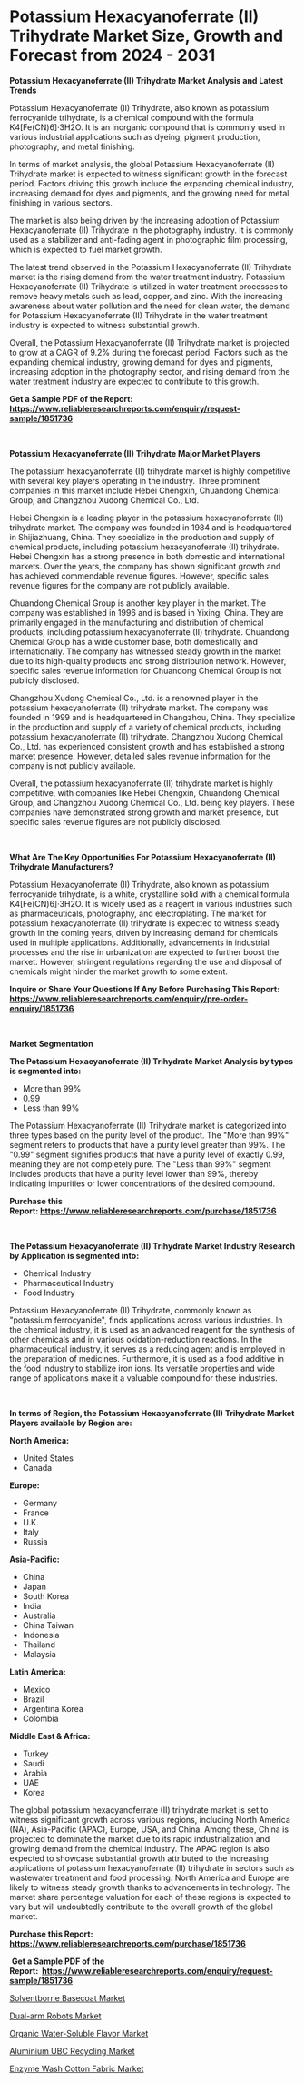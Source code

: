 <p><h1>Potassium Hexacyanoferrate (II) Trihydrate Market Size, Growth and Forecast from 2024 - 2031</h1></p><p><strong>Potassium Hexacyanoferrate (II) Trihydrate Market Analysis and Latest Trends</strong></p>
<p><p>Potassium Hexacyanoferrate (II) Trihydrate, also known as potassium ferrocyanide trihydrate, is a chemical compound with the formula K4[Fe(CN)6]·3H2O. It is an inorganic compound that is commonly used in various industrial applications such as dyeing, pigment production, photography, and metal finishing.</p><p>In terms of market analysis, the global Potassium Hexacyanoferrate (II) Trihydrate market is expected to witness significant growth in the forecast period. Factors driving this growth include the expanding chemical industry, increasing demand for dyes and pigments, and the growing need for metal finishing in various sectors.</p><p>The market is also being driven by the increasing adoption of Potassium Hexacyanoferrate (II) Trihydrate in the photography industry. It is commonly used as a stabilizer and anti-fading agent in photographic film processing, which is expected to fuel market growth.</p><p>The latest trend observed in the Potassium Hexacyanoferrate (II) Trihydrate market is the rising demand from the water treatment industry. Potassium Hexacyanoferrate (II) Trihydrate is utilized in water treatment processes to remove heavy metals such as lead, copper, and zinc. With the increasing awareness about water pollution and the need for clean water, the demand for Potassium Hexacyanoferrate (II) Trihydrate in the water treatment industry is expected to witness substantial growth.</p><p>Overall, the Potassium Hexacyanoferrate (II) Trihydrate market is projected to grow at a CAGR of 9.2% during the forecast period. Factors such as the expanding chemical industry, growing demand for dyes and pigments, increasing adoption in the photography sector, and rising demand from the water treatment industry are expected to contribute to this growth.</p></p>
<p><strong>Get a Sample PDF of the Report:&nbsp; <a href="https://www.reliableresearchreports.com/enquiry/request-sample/1851736">https://www.reliableresearchreports.com/enquiry/request-sample/1851736</a></strong></p>
<p>&nbsp;</p>
<p><strong>Potassium Hexacyanoferrate (II) Trihydrate Major Market Players</strong></p>
<p><p>The potassium hexacyanoferrate (II) trihydrate market is highly competitive with several key players operating in the industry. Three prominent companies in this market include Hebei Chengxin, Chuandong Chemical Group, and Changzhou Xudong Chemical Co., Ltd.</p><p>Hebei Chengxin is a leading player in the potassium hexacyanoferrate (II) trihydrate market. The company was founded in 1984 and is headquartered in Shijiazhuang, China. They specialize in the production and supply of chemical products, including potassium hexacyanoferrate (II) trihydrate. Hebei Chengxin has a strong presence in both domestic and international markets. Over the years, the company has shown significant growth and has achieved commendable revenue figures. However, specific sales revenue figures for the company are not publicly available.</p><p>Chuandong Chemical Group is another key player in the market. The company was established in 1996 and is based in Yixing, China. They are primarily engaged in the manufacturing and distribution of chemical products, including potassium hexacyanoferrate (II) trihydrate. Chuandong Chemical Group has a wide customer base, both domestically and internationally. The company has witnessed steady growth in the market due to its high-quality products and strong distribution network. However, specific sales revenue information for Chuandong Chemical Group is not publicly disclosed.</p><p>Changzhou Xudong Chemical Co., Ltd. is a renowned player in the potassium hexacyanoferrate (II) trihydrate market. The company was founded in 1999 and is headquartered in Changzhou, China. They specialize in the production and supply of a variety of chemical products, including potassium hexacyanoferrate (II) trihydrate. Changzhou Xudong Chemical Co., Ltd. has experienced consistent growth and has established a strong market presence. However, detailed sales revenue information for the company is not publicly available.</p><p>Overall, the potassium hexacyanoferrate (II) trihydrate market is highly competitive, with companies like Hebei Chengxin, Chuandong Chemical Group, and Changzhou Xudong Chemical Co., Ltd. being key players. These companies have demonstrated strong growth and market presence, but specific sales revenue figures are not publicly disclosed.</p></p>
<p>&nbsp;</p>
<p><strong>What Are The Key Opportunities For Potassium Hexacyanoferrate (II) Trihydrate Manufacturers?</strong></p>
<p><p>Potassium Hexacyanoferrate (II) Trihydrate, also known as potassium ferrocyanide trihydrate, is a white, crystalline solid with a chemical formula K4[Fe(CN)6]·3H2O. It is widely used as a reagent in various industries such as pharmaceuticals, photography, and electroplating. The market for potassium hexacyanoferrate (II) trihydrate is expected to witness steady growth in the coming years, driven by increasing demand for chemicals used in multiple applications. Additionally, advancements in industrial processes and the rise in urbanization are expected to further boost the market. However, stringent regulations regarding the use and disposal of chemicals might hinder the market growth to some extent.</p></p>
<p><strong>Inquire or Share Your Questions If Any Before Purchasing This Report: <a href="https://www.reliableresearchreports.com/enquiry/pre-order-enquiry/1851736">https://www.reliableresearchreports.com/enquiry/pre-order-enquiry/1851736</a></strong></p>
<p>&nbsp;</p>
<p><strong>Market Segmentation</strong></p>
<p><strong>The Potassium Hexacyanoferrate (II) Trihydrate Market Analysis by types is segmented into:</strong></p>
<p><ul><li>More than 99%</li><li>0.99</li><li>Less than 99%</li></ul></p>
<p><p>The Potassium Hexacyanoferrate (II) Trihydrate market is categorized into three types based on the purity level of the product. The "More than 99%" segment refers to products that have a purity level greater than 99%. The "0.99" segment signifies products that have a purity level of exactly 0.99, meaning they are not completely pure. The "Less than 99%" segment includes products that have a purity level lower than 99%, thereby indicating impurities or lower concentrations of the desired compound.</p></p>
<p><strong>Purchase this Report:&nbsp;<a href="https://www.reliableresearchreports.com/purchase/1851736">https://www.reliableresearchreports.com/purchase/1851736</a></strong></p>
<p>&nbsp;</p>
<p><strong>The Potassium Hexacyanoferrate (II) Trihydrate Market Industry Research by Application is segmented into:</strong></p>
<p><ul><li>Chemical Industry</li><li>Pharmaceutical Industry</li><li>Food Industry</li></ul></p>
<p><p>Potassium Hexacyanoferrate (II) Trihydrate, commonly known as "potassium ferrocyanide", finds applications across various industries. In the chemical industry, it is used as an advanced reagent for the synthesis of other chemicals and in various oxidation-reduction reactions. In the pharmaceutical industry, it serves as a reducing agent and is employed in the preparation of medicines. Furthermore, it is used as a food additive in the food industry to stabilize iron ions. Its versatile properties and wide range of applications make it a valuable compound for these industries.</p></p>
<p>&nbsp;</p>
<p><strong>In terms of Region, the Potassium Hexacyanoferrate (II) Trihydrate Market Players available by Region are:</strong></p>
<p>
    <p> <strong> North America: </strong>
        <ul>
            <li>United States</li>
            <li>Canada</li>
        </ul>
        </p> 
    <p> <strong> Europe: </strong>
        <ul>
            <li>Germany</li>
            <li>France</li>
            <li>U.K.</li>
            <li>Italy</li>
            <li>Russia</li>
        </ul>
        </p> 
    <p> <strong> Asia-Pacific: </strong>
        <ul>
            <li>China</li>
            <li>Japan</li>
            <li>South Korea</li>
            <li>India</li>
            <li>Australia</li>
            <li>China Taiwan</li>
            <li>Indonesia</li>
            <li>Thailand</li>
            <li>Malaysia</li>
        </ul>
        </p> 
    <p> <strong> Latin America: </strong>
        <ul>
            <li>Mexico</li>
            <li>Brazil</li>
            <li>Argentina Korea</li>
            <li>Colombia</li>
        </ul>
        </p> 
    <p> <strong> Middle East & Africa: </strong>
        <ul>
            <li>Turkey</li>
            <li>Saudi</li>
            <li>Arabia</li>
            <li>UAE</li>
            <li>Korea</li>
        </ul>
    </p>
    </p>
<p><p>The global potassium hexacyanoferrate (II) trihydrate market is set to witness significant growth across various regions, including North America (NA), Asia-Pacific (APAC), Europe, USA, and China. Among these, China is projected to dominate the market due to its rapid industrialization and growing demand from the chemical industry. The APAC region is also expected to showcase substantial growth attributed to the increasing applications of potassium hexacyanoferrate (II) trihydrate in sectors such as wastewater treatment and food processing. North America and Europe are likely to witness steady growth thanks to advancements in technology. The market share percentage valuation for each of these regions is expected to vary but will undoubtedly contribute to the overall growth of the global market.</p></p>
<p><strong>Purchase this Report: <a href="https://www.reliableresearchreports.com/purchase/1851736">https://www.reliableresearchreports.com/purchase/1851736</a></strong></p>
<p>&nbsp;<strong>Get a Sample PDF of the Report:&nbsp;&nbsp;<a href="https://www.reliableresearchreports.com/enquiry/request-sample/1851736">https://www.reliableresearchreports.com/enquiry/request-sample/1851736</a></strong></p>
<p><strong></strong></p>
<p><p><a href="https://www.linkedin.com/pulse/solventborne-basecoat-market-size-growth-forecast-from-2023-6enge/">Solventborne Basecoat Market</a></p><p><a href="https://www.linkedin.com/pulse/dual-arm-robots-market-size-share-amp-trends-analysis-report-w9gie/">Dual-arm Robots Market</a></p><p><a href="https://github.com/gshchiplitsov/Market-Research-Report-List-1/blob/main/organic-water-soluble-flavor-market.md">Organic Water-Soluble Flavor Market</a></p><p><a href="https://github.com/rahu1503/Market-Research-Report-List-1/blob/main/aluminium-ubc-recycling-market.md">Aluminium UBC Recycling Market</a></p><p><a href="https://www.linkedin.com/pulse/enzyme-wash-cotton-fabric-market-size-share-global-analysis-yufde/">Enzyme Wash Cotton Fabric Market</a></p></p>